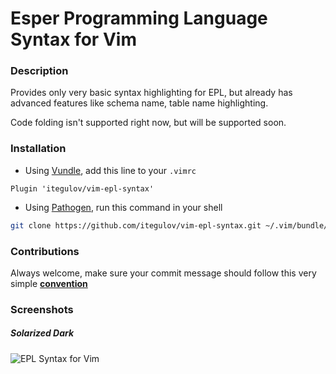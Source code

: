 # Esper Programming Language Syntax for Vim

### Description

Provides only very basic syntax highlighting for EPL, but already has advanced features like schema name, table name highlighting.

Code folding isn't supported right now, but will be supported soon.

### Installation

- Using [Vundle](https://github.com/gmarik/vundle),
  add this line to your `.vimrc`

```vim
Plugin 'itegulov/vim-epl-syntax'
```

- Using [Pathogen](https://github.com/tpope/vim-pathogen),
  run this command in your shell

```bash
git clone https://github.com/itegulov/vim-epl-syntax.git ~/.vim/bundle/vim-epl-syntax
```
### Contributions
Always welcome, make sure your commit message should follow this very simple [**convention**](http://tbaggery.com/2008/04/19/a-note-about-git-commit-messages.html)

### Screenshots
##### Solarized Dark
![EPL Syntax for Vim](http://i.imgur.com/mer3QDB.png)
